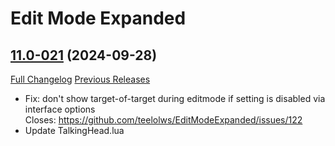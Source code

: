 # Edit Mode Expanded

## [11.0-021](https://github.com/teelolws/EditModeExpanded/tree/11.0-021) (2024-09-28)
[Full Changelog](https://github.com/teelolws/EditModeExpanded/compare/11.0-019...11.0-021) [Previous Releases](https://github.com/teelolws/EditModeExpanded/releases)

- Fix: don't show target-of-target during editmode if setting is disabled via interface options  
    Closes: https://github.com/teelolws/EditModeExpanded/issues/122  
- Update TalkingHead.lua  
